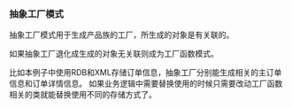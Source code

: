 ### 抽象工厂模式

抽象工厂模式用于生成产品族的工厂，所生成的对象是有关联的。

如果抽象工厂退化成生成的对象无关联则成为工厂函数模式。

比如本例子中使用RDB和XML存储订单信息，抽象工厂分别能生成相关的主订单信息和订单详情信息。 如果业务逻辑中需要替换使用的时候只需要改动工厂函数相关的类就能替换使用不同的存储方式了。